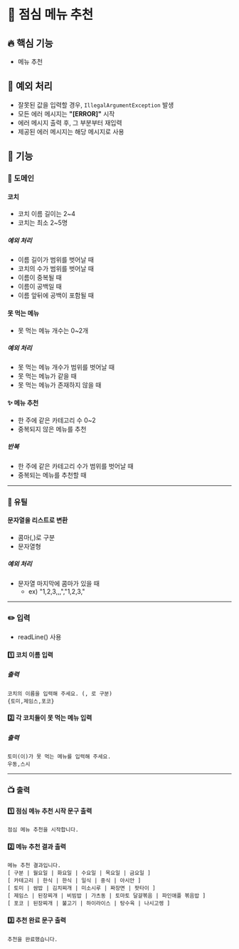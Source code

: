 # 🚀 점심 메뉴 추천

## 🔥 핵심 기능
- 메뉴 추천

## 🚧 예외 처리
- 잘못된 값을 입력할 경우, `IllegalArgumentException` 발생
- 모든 에러 메시지는 **"[ERROR]"** 시작
- 에러 메시지 출력 후, 그 부분부터 재입력
- 제공된 에러 메시지는 해당 메시지로 사용

## 📌 기능

### 🔆 도메인

#### 코치
- 코치 이름 길이는 2~4 
- 코치는 최소 2~5명
##### 예외 처리
- 이름 길이가 범위를 벗어날 때
- 코치의 수가 범위를 벗어날 때
- 이름이 중복될 때
- 이름이 공백일 때
- 이름 앞뒤에 공백이 포함될 때

#### 못 먹는 메뉴
- 못 먹는 메뉴 개수는 0~2개
##### 예외 처리
- 못 먹는 메뉴 개수가 범위를 벗어날 때
- 못 먹는 메뉴가 같을 때
- 못 먹는 메뉴가 존재하지 않을 때

#### ✨ 메뉴 추천
- 한 주에 같은 카테고리 수 0~2
- 중복되지 않은 메뉴를 추천

##### 반복 
- 한 주에 같은 카테고리 수가 범위를 벗어날 때
- 중복되는 메뉴를 추천할 때

---

### 🔧 유틸
#### 문자열을 리스트로 변환
- 콤마(,)로 구분
- 문자열형
##### 예외 처리
- 문자열 마지막에 콤마가 있을 때
  - ex) "1,2,3,,,","1,2,3,"

---

### ✏️ 입력
- readLine() 사용
#### 1️⃣ 코치 이름 입력
##### 출력
```
코치의 이름을 입력해 주세요. (, 로 구분)
{토미,제임스,포코}
```
#### 2️⃣ 각 코치들이 못 먹는 메뉴 입력
##### 출력
```
토미(이)가 못 먹는 메뉴를 입력해 주세요.
우동,스시
```

---

### 📺 출력
#### 1️⃣ 점심 메뉴 추천 시작 문구 출력
```
점심 메뉴 추천을 시작합니다.
```
#### 2️⃣ 메뉴 추천 결과 출력
```
메뉴 추천 결과입니다.
[ 구분 | 월요일 | 화요일 | 수요일 | 목요일 | 금요일 ]
[ 카테고리 | 한식 | 한식 | 일식 | 중식 | 아시안 ]
[ 토미 | 쌈밥 | 김치찌개 | 미소시루 | 짜장면 | 팟타이 ]
[ 제임스 | 된장찌개 | 비빔밥 | 가츠동 | 토마토 달걀볶음 | 파인애플 볶음밥 ]
[ 포코 | 된장찌개 | 불고기 | 하이라이스 | 탕수육 | 나시고렝 ]
```

#### 3️⃣ 추천 완료 문구 출력
```
추천을 완료했습니다.
```
